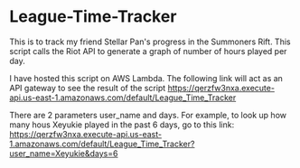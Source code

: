# League-Time-Tracker
 This is to track my friend Stellar Pan's progress in the Summoners Rift.
 This script calls the Riot API to generate a graph of number of hours played per day.
 
 I have hosted this script on AWS Lambda.
 The following link will act as an API gateway to see the result of the script
 https://qerzfw3nxa.execute-api.us-east-1.amazonaws.com/default/League_Time_Tracker
 
 There are 2 parameters user_name and days.
 For example, to look up how many hous Xeyukie played in the past 6 days, go to this link:
 https://qerzfw3nxa.execute-api.us-east-1.amazonaws.com/default/League_Time_Tracker?user_name=Xeyukie&days=6
 
 
 
